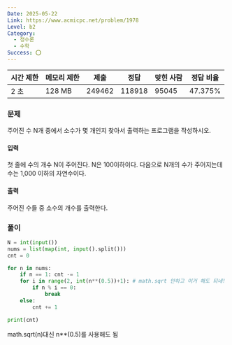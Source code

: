 ```yaml
---
Date: 2025-05-22
Link: https://www.acmicpc.net/problem/1978
Level: b2
Category:
  - 정수론
  - 수학
Success: ⭕
---
```

| 시간 제한 | 메모리 제한 | 제출     | 정답     | 맞힌 사람 | 정답 비율   |
| ----- | ------ | ------ | ------ | ----- | ------- |
| 2 초   | 128 MB | 249462 | 118918 | 95045 | 47.375% |

### 문제

주어진 수 N개 중에서 소수가 몇 개인지 찾아서 출력하는 프로그램을 작성하시오.

#### 입력

첫 줄에 수의 개수 N이 주어진다. N은 100이하이다. 다음으로 N개의 수가 주어지는데 수는 1,000 이하의 자연수이다.

#### 출력

주어진 수들 중 소수의 개수를 출력한다.

### 풀이
```python
N = int(input())
nums = list(map(int, input().split()))
cnt = 0

for n in nums:
    if n == 1: cnt -= 1
    for i in range(2, int(n**(0.5))+1): # math.sqrt 안하고 이거 해도 되네!
        if n % i == 0:
            break
    else:
        cnt += 1

print(cnt)
```

math.sqrt(n)대신 n**(0.5)를 사용해도 됨